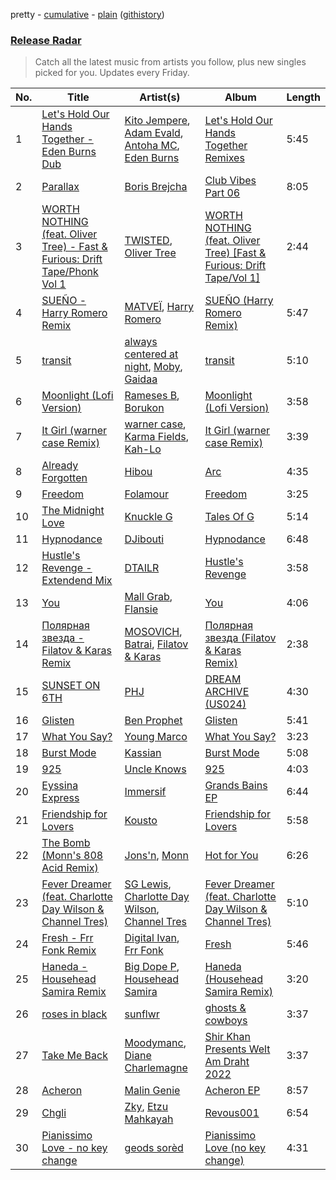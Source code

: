 pretty - [cumulative](/playlists/cumulative/Release%20Radar.md) - [plain](/playlists/plain/37i9dQZEVXbsudmxBFKW7G) ([githistory](https://github.githistory.xyz/vitokorn/spotify-playlist-archive/blob/master/playlists/plain/37i9dQZEVXbsudmxBFKW7G))

### [Release Radar](https://open.spotify.com/playlist/37i9dQZEVXbsudmxBFKW7G)

> Catch all the latest music from artists you follow, plus new singles picked for you. Updates every Friday.

| No. | Title | Artist(s) | Album | Length |
|---|---|---|---|---|
| 1 | [Let's Hold Our Hands Together - Eden Burns Dub](https://open.spotify.com/track/5XzfhJEtoRiia6gA0gW1bK) | [Kito Jempere](https://open.spotify.com/artist/1rcYZdCzi3poheNNvupX7K), [Adam Evald](https://open.spotify.com/artist/2ogRKEmGYMzhPjBY3rfcA4), [Antoha MC](https://open.spotify.com/artist/6OqmKFaRcw0f23m5PQ9CrL), [Eden Burns](https://open.spotify.com/artist/6lItMkb0pYOU1DvFUWgYo2) | [Let's Hold Our Hands Together Remixes](https://open.spotify.com/album/0qyWanycAfh9MDLCswu5rR) | 5:45 |
| 2 | [Parallax](https://open.spotify.com/track/5NR0Kyk5YRBPtaI33hivZx) | [Boris Brejcha](https://open.spotify.com/artist/6caPJFLv1wesmM7gwK1ACy) | [Club Vibes Part 06](https://open.spotify.com/album/7fhF1Tyb4nblRBJSH6fIbo) | 8:05 |
| 3 | [WORTH NOTHING (feat. Oliver Tree) - Fast & Furious: Drift Tape/Phonk Vol 1](https://open.spotify.com/track/3NlwhjOJxgdJQTs4ILQyMj) | [TWISTED](https://open.spotify.com/artist/1rPf3UFQ9PzH7MafzfHTnG), [Oliver Tree](https://open.spotify.com/artist/6TLwD7HPWuiOzvXEa3oCNe) | [WORTH NOTHING (feat. Oliver Tree) [Fast & Furious: Drift Tape/Vol 1]](https://open.spotify.com/album/3iqdAcelKcHA5cdJXse2Gr) | 2:44 |
| 4 | [SUEÑO - Harry Romero Remix](https://open.spotify.com/track/6YeE6BmI4UO0BbehpZtZXj) | [MATVEÏ](https://open.spotify.com/artist/2c8JocB8eI6cCGaF5xGoT1), [Harry Romero](https://open.spotify.com/artist/36AJmodiIrwV9U3QOiLMYM) | [SUEÑO (Harry Romero Remix)](https://open.spotify.com/album/0VFlojZdwoZDdZfLXHDf8d) | 5:47 |
| 5 | [transit](https://open.spotify.com/track/4jooqGSJoluFI6TttmEhLq) | [always centered at night](https://open.spotify.com/artist/2g7F60LTm23xTIRugl1Ovw), [Moby](https://open.spotify.com/artist/3OsRAKCvk37zwYcnzRf5XF), [Gaidaa](https://open.spotify.com/artist/5aLDWFw5qUmTWnEuevuhYG) | [transit](https://open.spotify.com/album/6wxaaIR88j1XA4tFcTPTDt) | 5:10 |
| 6 | [Moonlight (Lofi Version)](https://open.spotify.com/track/3l3TfscsEQde1UBYrXTXsd) | [Rameses B](https://open.spotify.com/artist/06EfEcjc0vdvI6VNL0soIO), [Borukon](https://open.spotify.com/artist/4YzAOWYuSkwRK93NZfHYWo) | [Moonlight (Lofi Version)](https://open.spotify.com/album/76v65rfZIE8UTFIqjEPpGx) | 3:58 |
| 7 | [It Girl (warner case Remix)](https://open.spotify.com/track/13ZNXJrqzFopSERmCNzUOw) | [warner case](https://open.spotify.com/artist/106OuakzOxxbXTuigEEf01), [Karma Fields](https://open.spotify.com/artist/1tRsdSvjwp34PDvcmix6SJ), [Kah-Lo](https://open.spotify.com/artist/59iOp415oyqGlBHyAhu4z3) | [It Girl (warner case Remix)](https://open.spotify.com/album/2SFcBFJyVbdzLHVZDRpSrg) | 3:39 |
| 8 | [Already Forgotten](https://open.spotify.com/track/00VXkVlvySSGrxURvuwJG0) | [Hibou](https://open.spotify.com/artist/60S3PHPmmVaBxa0zrcAiHq) | [Arc](https://open.spotify.com/album/27nf3QTeejYgH1O9y9QW0L) | 4:35 |
| 9 | [Freedom](https://open.spotify.com/track/2dNpDvdfOWoldOOaXzMVVm) | [Folamour](https://open.spotify.com/artist/6pJY5At9SiMpAOBrw9YosS) | [Freedom](https://open.spotify.com/album/77UHK9hcSBhAoeteVrN0Ox) | 3:25 |
| 10 | [The Midnight Love](https://open.spotify.com/track/6SdtlOBg7BA7LOcr9FjXDI) | [Knuckle G](https://open.spotify.com/artist/4KBkvhVTCS66XJLW0X2eu2) | [Tales Of G](https://open.spotify.com/album/4DA08s5HZ2i5JyBGsHSxDJ) | 5:14 |
| 11 | [Hypnodance](https://open.spotify.com/track/2ZkeCNoFis5rcdRB9IlBQ4) | [DJibouti](https://open.spotify.com/artist/2PyUWRpP3uy6MrZB1rPxQw) | [Hypnodance](https://open.spotify.com/album/2Gwvtb4AYIY2tQsjfBGsm5) | 6:48 |
| 12 | [Hustle's Revenge - Extendend Mix](https://open.spotify.com/track/70JiINpXoh6mKnz6uNoWVc) | [DTAILR](https://open.spotify.com/artist/4mPRJSwzaC22uNMnj6yB0e) | [Hustle's Revenge](https://open.spotify.com/album/0aGSFgdEOF3eR5Lahi80ej) | 3:58 |
| 13 | [You](https://open.spotify.com/track/0qjYHI9np3bsH5tr0tX2Pk) | [Mall Grab](https://open.spotify.com/artist/7yF6JnFPDzgml2Ytkyl5D7), [Flansie](https://open.spotify.com/artist/2BArfYNHUsUFaABc7WzoSI) | [You](https://open.spotify.com/album/0Gc4oCJpqyp7D2OchNftc1) | 4:06 |
| 14 | [Полярная звездa - Filatov & Karas Remix](https://open.spotify.com/track/46CPY2i0y8Edo9ljHwAjNQ) | [MOSOVICH](https://open.spotify.com/artist/55i8K2bYN7vO5WGOzbbGUl), [Batrai](https://open.spotify.com/artist/5JmDBqUuXToPsL662cAAd0), [Filatov & Karas](https://open.spotify.com/artist/5NW2uPFatEKjZQ5gpWD8HO) | [Полярная звездa (Filatov & Karas Remix)](https://open.spotify.com/album/3oQgzysCMBYYyzDwhDNEWx) | 2:38 |
| 15 | [SUNSET ON 6TH](https://open.spotify.com/track/6rGcpQTiKkxzFhkImYAqAE) | [PHJ](https://open.spotify.com/artist/3TV4Mqafj9Lq1NOnOkcyXF) | [DREAM ARCHIVE (US024)](https://open.spotify.com/album/2kj0vZ5qxfJPmLvYjMNgjf) | 4:30 |
| 16 | [Glisten](https://open.spotify.com/track/0GpuDILp9ESghu2jwAmKaF) | [Ben Prophet](https://open.spotify.com/artist/0YRk8fU48dUpIGqJYh5b4U) | [Glisten](https://open.spotify.com/album/2CjnhO1M7xLX2fTYUKqPZW) | 5:41 |
| 17 | [What You Say?](https://open.spotify.com/track/22quZFeltYbo325rn3ktTe) | [Young Marco](https://open.spotify.com/artist/7zpN81tVvPwlHcJSkSCyRa) | [What You Say?](https://open.spotify.com/album/2yRIzD4GpnSNlGw5gt0Y1o) | 3:23 |
| 18 | [Burst Mode](https://open.spotify.com/track/5u44VWbluamg169GOTphhc) | [Kassian](https://open.spotify.com/artist/4w6VhlUuzrUoJ5NbCpefXx) | [Burst Mode](https://open.spotify.com/album/2MR1wOQyssRzljK806oPdL) | 5:08 |
| 19 | [925](https://open.spotify.com/track/6aTKjyCJqDgz0dtpsAYgvj) | [Uncle Knows](https://open.spotify.com/artist/51NqakMdtj6gpOBzlVxNhp) | [925](https://open.spotify.com/album/222C496aYoNGk1MssGVfxK) | 4:03 |
| 20 | [Eyssina Express](https://open.spotify.com/track/05SGjrxrRpgLlwlwY8L7nc) | [Immersif](https://open.spotify.com/artist/0fZ09zGddCAUuCNRu2L4S2) | [Grands Bains EP](https://open.spotify.com/album/4QbS4cMVNcEefnEb0nDscd) | 6:44 |
| 21 | [Friendship for Lovers](https://open.spotify.com/track/00PNMvsHYB0ses2bkriba5) | [Kousto](https://open.spotify.com/artist/3gGlHMXpaoeZ1FWV5kbUi2) | [Friendship for Lovers](https://open.spotify.com/album/7CPW4LEak5Su85RcAL6jtC) | 5:58 |
| 22 | [The Bomb (Monn's 808 Acid Remix)](https://open.spotify.com/track/2t8GT0QppwHmgYPwTfedp4) | [Jons'n](https://open.spotify.com/artist/348onmjFKcBlO8rldVbfHk), [Monn](https://open.spotify.com/artist/6SnQ8mTPR9VEVytaIEIi5i) | [Hot for You](https://open.spotify.com/album/0YPossxrrYlG7tb2Bj1r54) | 6:26 |
| 23 | [Fever Dreamer (feat. Charlotte Day Wilson & Channel Tres)](https://open.spotify.com/track/4W1VDzvrBBG0lZvC221Qh5) | [SG Lewis](https://open.spotify.com/artist/0GG2cWaonE4JPrjcCCQ1EG), [Charlotte Day Wilson](https://open.spotify.com/artist/3GQboECxDT1xqPPWC30p7v), [Channel Tres](https://open.spotify.com/artist/4cUkGQyhLFqKHBtL58HYVp) | [Fever Dreamer (feat. Charlotte Day Wilson & Channel Tres)](https://open.spotify.com/album/6SymPOBPwcX3daLExr5uXP) | 5:10 |
| 24 | [Fresh - Frr Fonk Remix](https://open.spotify.com/track/0CHrgK2V3miwEvkW27vv2c) | [Digital Ivan](https://open.spotify.com/artist/66NbLUZCOs9T2Tr47b5mTe), [Frr Fonk](https://open.spotify.com/artist/1k34UymgrYmDyMIRN9zmBn) | [Fresh](https://open.spotify.com/album/2Qpbp99JT8g4BS6LjMmmRO) | 5:46 |
| 25 | [Haneda - Househead Samira Remix](https://open.spotify.com/track/1xpzx4x9MJPGxKhTeMz0JA) | [Big Dope P](https://open.spotify.com/artist/0eebKLG13kCWzqNI1LItJe), [Househead Samira](https://open.spotify.com/artist/1Yd2tIcNbz5ly6RuuKvTid) | [Haneda (Househead Samira Remix)](https://open.spotify.com/album/4q4sx0KkLMJp3KFdz5eYjq) | 3:20 |
| 26 | [roses in black](https://open.spotify.com/track/2TenkTDXTbFpDmdBx43ZQ7) | [sunflwr](https://open.spotify.com/artist/1vXY7FiXJPu6j456ZcrtIF) | [ghosts & cowboys](https://open.spotify.com/album/0v7VnT2tSt3NyvS1cKrh4X) | 3:37 |
| 27 | [Take Me Back](https://open.spotify.com/track/5i4DeuLTTdwhN98NBk8YUV) | [Moodymanc](https://open.spotify.com/artist/4aUxzq0r7O2RhqrHMc56BW), [Diane Charlemagne](https://open.spotify.com/artist/1XG7dMPAsHbJMF0llUxb33) | [Shir Khan Presents Welt Am Draht 2022](https://open.spotify.com/album/0e04TwHYsAo3AzSLFWs75y) | 3:37 |
| 28 | [Acheron](https://open.spotify.com/track/1h95COW7RPeKcSJ1vQWb2N) | [Malin Genie](https://open.spotify.com/artist/2JOHMPfKqG3Z1C9PVc6pte) | [Acheron EP](https://open.spotify.com/album/0XnDpO6xdrDgGJh76HFoJI) | 8:57 |
| 29 | [Chgli](https://open.spotify.com/track/02iJXfnSIJQxiKtXVKCpcL) | [Zky](https://open.spotify.com/artist/6JSUhxpCpEHQE9HZpJp3wW), [Etzu Mahkayah](https://open.spotify.com/artist/3S9ulh47DNRMbIzzp9E6OD) | [Revous001](https://open.spotify.com/album/5DCIhKc3dOPI1RwIcXWfC3) | 6:54 |
| 30 | [Pianissimo Love - no key change](https://open.spotify.com/track/1Hap8gfOrujBmptrVvx9bu) | [geods sorèd](https://open.spotify.com/artist/3yq3xSfD0oy9BH1QZACETw) | [Pianissimo Love (no key change)](https://open.spotify.com/album/7wrkon6ttkbHnII0OqvGLR) | 4:31 |
